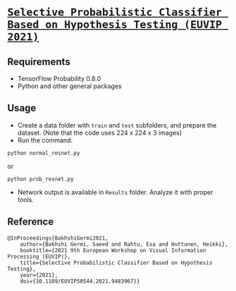 # [`Selective Probabilistic Classifier Based on Hypothesis Testing (EUVIP 2021)`](https://ieeexplore.ieee.org/document/9483967)


## Requirements
- TensorFlow Probability 0.8.0
- Python and other general packages

## Usage
- Create a data folder with `train` and `test` subfolders, and prepare the dataset. (Note that the code uses 224 x 224 x 3 images)
- Run the command:
```
python normal_resnet.py
```
or
```
python prob_resnet.py
```
- Network output is available in `Results` folder. Analyze it with proper tools.

## Reference
```
@InProceedings{BakhshiGermi2021,
    author={Bakhshi Germi, Saeed and Rahtu, Esa and Huttunen, Heikki},
    booktitle={2021 9th European Workshop on Visual Information Processing (EUVIP)}, 
    title={Selective Probabilistic Classifier Based on Hypothesis Testing}, 
    year={2021},
    doi={10.1109/EUVIP50544.2021.9483967}}
```
